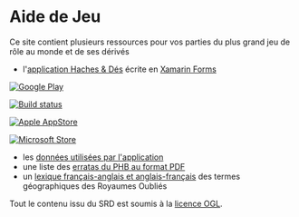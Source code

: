 # Aide de Jeu

Ce site contient plusieurs ressources pour vos parties du plus grand jeu de rôle au monde et de ses dérivés

* l'[application Haches & Dés](https://github.com/Nioux/AideDeJeu/tree/master/AideDeJeu) écrite en [Xamarin Forms](https://github.com/xamarin/Xamarin.Forms)

[![Google Play](https://github.com/Nioux/AideDeJeu/raw/master/AideDeJeu/AideDeJeu.Android/google-play-badge.png)](https://play.google.com/store/apps/details?id=com.nioux.aidedejeu)

[![Build status](https://build.appcenter.ms/v0.1/apps/fdb75fb9-ea0e-44fb-92d1-883d65aa7570/branches/master/badge)](https://install.appcenter.ms/users/nioux59/apps/aidedejeu/distribution_groups/tout%20le%20monde)

[![Apple AppStore](https://github.com/Nioux/AideDeJeu/raw/master/AideDeJeu/AideDeJeu.iOS/apple-appstore-badge.png)](https://itunes.apple.com/us/app/haches-d%C3%A9s/id1446575505?l=fr&ls=1&mt=8)

[![Microsoft Store](https://github.com/Nioux/AideDeJeu/raw/master/AideDeJeu/AideDeJeu.UWP/microsoft-store-badge.png)](https://www.microsoft.com/fr-fr/p/aide-de-jeu/9nvns0j25ct7)

* les [données utilisées par l'application](https://nioux.github.io/AideDeJeu/Data/)
* une liste des [erratas du PHB au format PDF](https://github.com/Nioux/AideDeJeu/blob/master/Docs/dd5_phb_erratas.pdf)
* un [lexique français-anglais et anglais-français](https://github.com/Nioux/AideDeJeu/blob/master/Docs/fr_ro_lexicon.pdf) des termes géographiques des Royaumes Oubliés

Tout le contenu issu du SRD est soumis à la [licence OGL](https://raw.githubusercontent.com/Nioux/AideDeJeu/master/AideDeJeu/AideDeJeu/OGL.txt).
